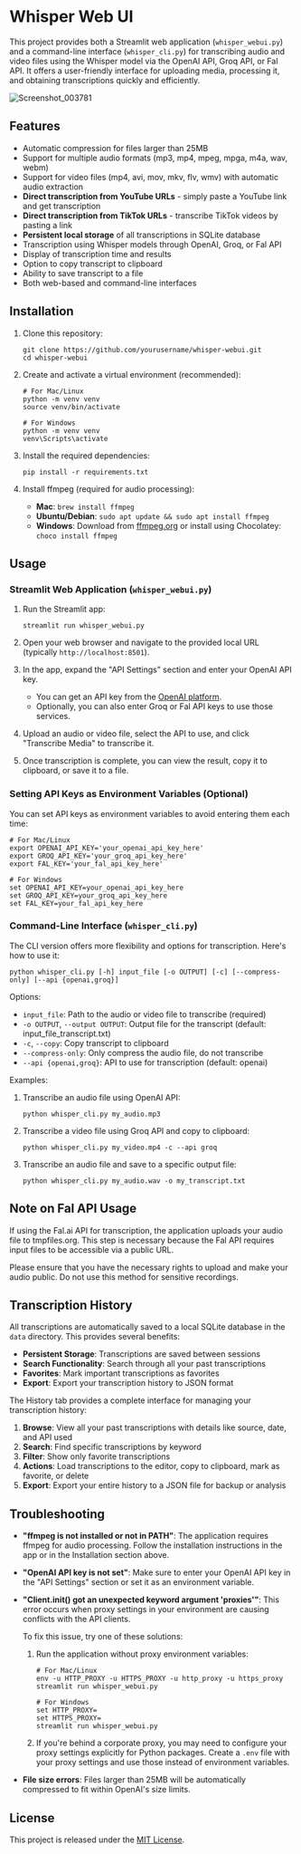 # Whisper Web UI

This project provides both a Streamlit web application (`whisper_webui.py`) and a command-line interface (`whisper_cli.py`) for transcribing audio and video files using the Whisper model via the OpenAI API, Groq API, or Fal API. It offers a user-friendly interface for uploading media, processing it, and obtaining transcriptions quickly and efficiently.

![Screenshot_003781](https://github.com/piercecohen1/whisper-webui/assets/19575201/b1eedffc-1cdb-4671-bfcb-156d770d68ea)

## Features

- Automatic compression for files larger than 25MB
- Support for multiple audio formats (mp3, mp4, mpeg, mpga, m4a, wav, webm)
- Support for video files (mp4, avi, mov, mkv, flv, wmv) with automatic audio extraction
- **Direct transcription from YouTube URLs** - simply paste a YouTube link and get transcription
- **Direct transcription from TikTok URLs** - transcribe TikTok videos by pasting a link
- **Persistent local storage** of all transcriptions in SQLite database
- Transcription using Whisper models through OpenAI, Groq, or Fal API
- Display of transcription time and results
- Option to copy transcript to clipboard
- Ability to save transcript to a file
- Both web-based and command-line interfaces

## Installation

1. Clone this repository:
   ```
   git clone https://github.com/yourusername/whisper-webui.git
   cd whisper-webui
   ```

2. Create and activate a virtual environment (recommended):
   ```
   # For Mac/Linux
   python -m venv venv
   source venv/bin/activate
   
   # For Windows
   python -m venv venv
   venv\Scripts\activate
   ```

3. Install the required dependencies:
   ```
   pip install -r requirements.txt
   ```

4. Install ffmpeg (required for audio processing):
   - **Mac**: `brew install ffmpeg`
   - **Ubuntu/Debian**: `sudo apt update && sudo apt install ffmpeg`
   - **Windows**: Download from [ffmpeg.org](https://ffmpeg.org/download.html) or install using Chocolatey: `choco install ffmpeg`

## Usage

### Streamlit Web Application (`whisper_webui.py`)

1. Run the Streamlit app:
   ```
   streamlit run whisper_webui.py
   ```

2. Open your web browser and navigate to the provided local URL (typically `http://localhost:8501`).

3. In the app, expand the "API Settings" section and enter your OpenAI API key.
   - You can get an API key from the [OpenAI platform](https://platform.openai.com/api-keys).
   - Optionally, you can also enter Groq or Fal API keys to use those services.

4. Upload an audio or video file, select the API to use, and click "Transcribe Media" to transcribe it.

5. Once transcription is complete, you can view the result, copy it to clipboard, or save it to a file.

### Setting API Keys as Environment Variables (Optional)

You can set API keys as environment variables to avoid entering them each time:

```
# For Mac/Linux
export OPENAI_API_KEY='your_openai_api_key_here'
export GROQ_API_KEY='your_groq_api_key_here'
export FAL_KEY='your_fal_api_key_here'

# For Windows
set OPENAI_API_KEY=your_openai_api_key_here
set GROQ_API_KEY=your_groq_api_key_here
set FAL_KEY=your_fal_api_key_here
```

### Command-Line Interface (`whisper_cli.py`)

The CLI version offers more flexibility and options for transcription. Here's how to use it:

```
python whisper_cli.py [-h] input_file [-o OUTPUT] [-c] [--compress-only] [--api {openai,groq}]
```

Options:
- `input_file`: Path to the audio or video file to transcribe (required)
- `-o OUTPUT`, `--output OUTPUT`: Output file for the transcript (default: input_file_transcript.txt)
- `-c`, `--copy`: Copy transcript to clipboard
- `--compress-only`: Only compress the audio file, do not transcribe
- `--api {openai,groq}`: API to use for transcription (default: openai)

Examples:

1. Transcribe an audio file using OpenAI API:
   ```
   python whisper_cli.py my_audio.mp3
   ```

2. Transcribe a video file using Groq API and copy to clipboard:
   ```
   python whisper_cli.py my_video.mp4 -c --api groq
   ```

3. Transcribe an audio file and save to a specific output file:
   ```
   python whisper_cli.py my_audio.wav -o my_transcript.txt
   ```

## Note on Fal API Usage

If using the Fal.ai API for transcription, the application uploads your audio file to tmpfiles.org. This step is necessary because the Fal API requires input files to be accessible via a public URL.

Please ensure that you have the necessary rights to upload and make your audio public. Do not use this method for sensitive recordings.

## Transcription History

All transcriptions are automatically saved to a local SQLite database in the `data` directory. This provides several benefits:

- **Persistent Storage**: Transcriptions are saved between sessions
- **Search Functionality**: Search through all your past transcriptions
- **Favorites**: Mark important transcriptions as favorites
- **Export**: Export your transcription history to JSON format

The History tab provides a complete interface for managing your transcription history:

1. **Browse**: View all your past transcriptions with details like source, date, and API used
2. **Search**: Find specific transcriptions by keyword
3. **Filter**: Show only favorite transcriptions
4. **Actions**: Load transcriptions to the editor, copy to clipboard, mark as favorite, or delete
5. **Export**: Export your entire history to a JSON file for backup or analysis

## Troubleshooting

- **"ffmpeg is not installed or not in PATH"**: The application requires ffmpeg for audio processing. Follow the installation instructions in the app or in the Installation section above.
- **"OpenAI API key is not set"**: Make sure to enter your OpenAI API key in the "API Settings" section or set it as an environment variable.
- **"Client.init() got an unexpected keyword argument 'proxies'"**: This error occurs when proxy settings in your environment are causing conflicts with the API clients.
  
  To fix this issue, try one of these solutions:
  
  1. Run the application without proxy environment variables:
     ```
     # For Mac/Linux
     env -u HTTP_PROXY -u HTTPS_PROXY -u http_proxy -u https_proxy streamlit run whisper_webui.py
     
     # For Windows
     set HTTP_PROXY=
     set HTTPS_PROXY=
     streamlit run whisper_webui.py
     ```
  
  2. If you're behind a corporate proxy, you may need to configure your proxy settings explicitly for Python packages. 
     Create a `.env` file with your proxy settings and use those instead of environment variables.

- **File size errors**: Files larger than 25MB will be automatically compressed to fit within OpenAI's size limits.

## License

This project is released under the [MIT License](LICENSE).
